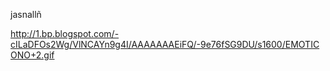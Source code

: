 jasnallñ
<!-- ```python -->
http://1.bp.blogspot.com/-cILaDFOs2Wg/VlNCAYn9g4I/AAAAAAAEiFQ/-9e76fSG9DU/s1600/EMOTICONO+2.gif
